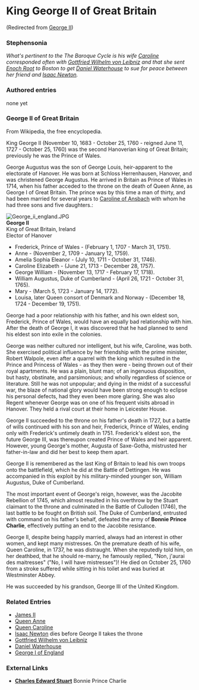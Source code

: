 
# King George II of Great Britain

(Redirected from [George II](/george-ii))


### Stephensonia


*What's pertinent to the The Baroque Cycle is his wife [Caroline](/caroline-of-ansbach) corresponded often with [Gottfried Wilhelm von Leibniz](/gottfried-wilhelm-von-leibniz) and that she sent [Enoch Root](/stephenson-neal-quicksilver-enoch-root) to Boston to get [Daniel Waterhouse](/daniel-waterhouse) to sue for peace between her friend and [Isaac Newton](/isaac-newton).*

### Authored entries


none yet

### George II of Great Britain



From Wikipedia, the free encyclopedia. 

King George II (November 10, 1683 - October 25, 1760 - reigned June 11, 1727 - October 25, 1760) was the second Hanoverian king of Great Britain; previously he was the Prince of Wales. 

George Augustus was the son of George Louis, heir-apparent to the electorate of Hanover. He was born at Schloss Herrenhausen, Hanover, and was christened George Augustus. He arrived in Britain as Prince of Wales in 1714, when his father acceded to the throne on the death of Queen Anne, as George I of Great Britain. The prince was by this time a man of thirty, and had been married for several years to [Caroline of Ansbach](/caroline-of-ansbach) with whom he had three sons and five daughters.: 

![George_ii_england.JPG](/https://web.archive.org/web/20060725171756im_/http://en.wikipedia.org/upload/9/93/George_ii_england.JPG)  
**George II**  
King of Great Britain, Ireland  
Elector of Hanover

* Frederick, Prince of Wales - (February 1, 1707 - March 31, 1751).
* Anne - (November 2, 1709 - January 12, 1759).
* Amelia Sophia Eleanor - (July 10, 1711 - October 31, 1746).
* Caroline Elizabeth - (June 21, 1713 - December 28, 1757).
* George William - (November 13, 1717 - February 17, 1718).
* William Augustus, Duke of Cumberland - (April 26, 1721 - October 31, 1765).
* Mary - (March 5, 1723 - January 14, 1772).
* Louisa, later Queen consort of Denmark and Norway - (December 18, 1724 - December 19, 1751).


George had a poor relationship with his father, and his own eldest son, Frederick, Prince of Wales, would have an equally bad relationship with him. After the death of George I, it was discovered that he had planned to send his eldest son into exile in the colonies. 

George was neither cultured nor intelligent, but his wife, Caroline, was both. She exercised political influence by her friendship with the prime minister, Robert Walpole, even after a quarrel with the king which resulted in the Prince and Princess of Wales - as they then were - being thrown out of their royal apartments. He was a plain, blunt man; of an ingenuous disposition, but hasty, obstinate, and parsimonious; and wholly regardless of science or literature. Still he was not unpopular; and dying in the midst of a successful war, the blaze of national glory would have been strong enough to eclipse his personal defects, had they even been more glaring. She was also Regent whenever George was on one of his frequent visits abroad in Hanover. They held a rival court at their home in Leicester House. 

George II succeeded to the throne on his father's death in 1727, but a battle of wills continued with his son and heir, Frederick, Prince of Wales, ending only with Frederick's untimely death in 1751. Frederick's eldest son, the future George III, was thereupon created Prince of Wales and heir apparent. However, young George's mother, Augusta of Saxe-Gotha, mistrusted her father-in-law and did her best to keep them apart. 

George II is remembered as the last King of Britain to lead his own troops onto the battlefield, which he did at the Battle of Dettingen. He was accompanied in this exploit by his military-minded younger son, William Augustus, Duke of Cumberland. 

The most important event of George's reign, however, was the Jacobite Rebellion of 1745, which almost resulted in his overthrow by the Stuart claimant to the throne and culminated in the Battle of Culloden (1746), the last battle to be fought on British soil. The Duke of Cumberland, entrusted with command on his father's behalf, defeated the army of **Bonnie Prince Charlie**, effectively putting an end to the Jacobite resistance. 

George II, despite being happily married, always had an interest in other women, and kept many mistresses. On the premature death of his wife, Queen Caroline, in 1737, he was distraught. When she reputedly told him, on her deathbed, that he should re-marry, he famously replied, "Non, j'aurai des maitresses" ("No, I will have mistresses")! He died on October 25, 1760 from a stroke suffered while sitting in his toilet and was buried at Westminster Abbey. 

He was succeeded by his grandson, George III of the United Kingdom. 

### Related Entries


* [James II](/james-ii)
* [Queen Anne](/queen-anne)
* [Queen Caroline](/caroline-of-ansbach)
* [Isaac Newton](/isaac-newton) dies before George II takes the throne
* [Gottfried Wilhelm von Leibniz](/gottfried-wilhelm-von-leibniz)
* [Daniel Waterhouse](/daniel-waterhouse)
* [George I of England](/george-i-of-england)


### External Links


* **[Charles Edward Stuart](/http-www-genuki-org-uk-big-royalty-othern-z-html-youngpretender)** Bonnie Prince Charlie

